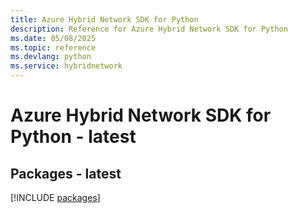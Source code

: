 ```yaml
---
title: Azure Hybrid Network SDK for Python
description: Reference for Azure Hybrid Network SDK for Python
ms.date: 05/08/2025
ms.topic: reference
ms.devlang: python
ms.service: hybridnetwork
---
```

# Azure Hybrid Network SDK for Python - latest
## Packages - latest
[!INCLUDE [packages](hybrid-network-index.md)]